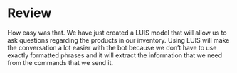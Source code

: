 ﻿# Review
How easy was that.  We have just created a LUIS model that will allow us to ask questions regarding the products in our inventory.  Using LUIS will make the conversation a lot easier with the bot because we don’t have to use exactly formatted phrases and it will extract the information that we need from the commands that we send it.

